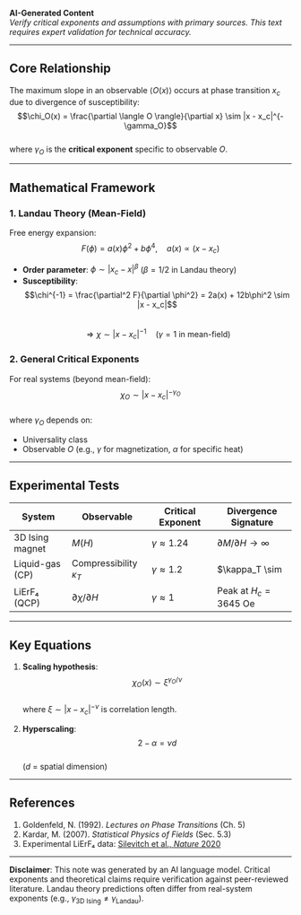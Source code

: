 
**AI-Generated Content**  
*Verify critical exponents and assumptions with primary sources. This text requires expert validation for technical accuracy.*

---

## Core Relationship  
The maximum slope in an observable $\langle O(x) \rangle$ occurs at phase transition $x_c$ due to divergence of susceptibility:  
$$\chi_O(x) = \frac{\partial \langle O \rangle}{\partial x} \sim |x - x_c|^{-\gamma_O}$$  
where $\gamma_O$ is the **critical exponent** specific to observable $O$.

---

## Mathematical Framework  

### 1. Landau Theory (Mean-Field)  
Free energy expansion:  
$$F(\phi) = a(x)\phi^2 + b\phi^4, \quad a(x) \propto (x - x_c)$$  

- **Order parameter**: $\phi \sim |x_c - x|^{\beta}$ ($\beta = 1/2$ in Landau theory)  
- **Susceptibility**:  
$$\chi^{-1} = \frac{\partial^2 F}{\partial \phi^2} = 2a(x) + 12b\phi^2 \sim |x - x_c|$$  
$$\Rightarrow \chi \sim |x - x_c|^{-1} \quad (\gamma = 1 \text{ in mean-field})$$  

### 2. General Critical Exponents  
For real systems (beyond mean-field):  
$$\chi_O \sim |x - x_c|^{-\gamma_O}$$  
where $\gamma_O$ depends on:  
- Universality class  
- Observable $O$ (e.g., $\gamma$ for magnetization, $\alpha$ for specific heat)  

---

## Experimental Tests  

| System                  | Observable          | Critical Exponent | Divergence Signature |  
|-------------------------|---------------------|-------------------|----------------------|  
| 3D Ising magnet         | $M(H)$              | $\gamma \approx 1.24$ | $\partial M/\partial H \to \infty$ |  
| Liquid-gas (CP)         | Compressibility $\kappa_T$ | $\gamma \approx 1.2$ | $\kappa_T \sim |T-T_c|^{-\gamma}$ |  
| LiErF₄ (QCP)            | $\partial\chi/\partial H$ | $\gamma \approx 1$ | Peak at $H_c = 3645$ Oe |  

---

## Key Equations  
1. **Scaling hypothesis**:  
$$\chi_O(x) \sim \xi^{\gamma_O/\nu}$$  
where $\xi \sim |x - x_c|^{-\nu}$ is correlation length.  

2. **Hyperscaling**:  
$$2 - \alpha = \nu d$$  
($d$ = spatial dimension)

---

## References  
1. Goldenfeld, N. (1992). *Lectures on Phase Transitions* (Ch. 5)  
2. Kardar, M. (2007). *Statistical Physics of Fields* (Sec. 5.3)  
3. Experimental LiErF₄ data: [Silevitch et al., *Nature* 2020](https://doi.org/10.1038/s41586-020-2055-y)  

---

**Disclaimer**: This note was generated by an AI language model. Critical exponents and theoretical claims require verification against peer-reviewed literature. Landau theory predictions often differ from real-system exponents (e.g., $\gamma_{\text{3D Ising}} \neq \gamma_{\text{Landau}}$).